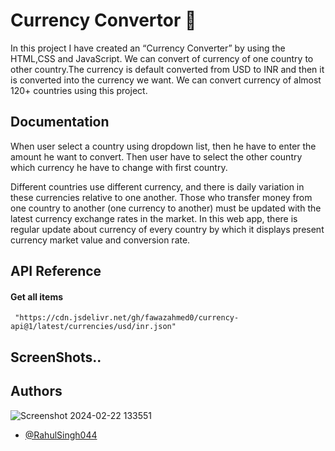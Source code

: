 # Currency Convertor :money_with_wings:

In this project I have created an “Currency Converter” by using the HTML,CSS and JavaScript. We can convert of currency of one country to other country.The currency is default converted from USD to INR and then it is converted into the currency we want. We can convert currency of almost 120+ countries using this project.

## Documentation 

When user select a country using dropdown list, then he have to enter the amount he want to convert. Then user have to select the other country which currency he have to change with first country.

  Different countries use different currency, and there is daily variation in these currencies relative to one another. Those who transfer money from one country to another (one currency to another) must be updated with the latest currency exchange rates in the market. In this web app, there is regular update about currency of every country by which it displays present currency market value and conversion rate.
  
## API Reference

#### Get all items

 ```http
  "https://cdn.jsdelivr.net/gh/fawazahmed0/currency-api@1/latest/currencies/usd/inr.json"
```
## ScreenShots..

## Authors
![Screenshot 2024-02-22 133551](https://github.com/RahulSingh044/Convertor-Pro/assets/156307975/c536ee54-1a95-48f1-ac38-e730c566fc04)

- [@RahulSingh044](https://github.com/RahulSingh044)
